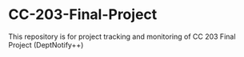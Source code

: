 # CC-203-Final-Project
This repository is for project tracking and monitoring of CC 203 Final Project (DeptNotify++)
